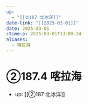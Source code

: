 ```yaml
---
up:
  - "[[②187 北冰洋]]"
date-link: "[[2025-03-01]]"
date: 2025-03-01
ctime-p: 2025-03-01T13:09:24
aliases:
  - 喀拉海
---
```


# ②187.4 喀拉海

- up: [[②187 北冰洋]]
